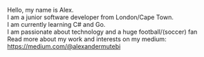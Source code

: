 Hello, my name is Alex. <br>
I am a junior software developer from London/Cape Town.<br>
I am currently learning C# and Go. <br>
I am passionate about technology and a huge football/(soccer) fan <br>
Read more about my work and interests on my medium:<br>
https://medium.com/@alexandermutebi

<!---
mewteebee/mewteebee is a ✨ special ✨ repository because its `README.md` (this file) appears on your GitHub profile.
You can click the Preview link to take a look at your changes.
--->
